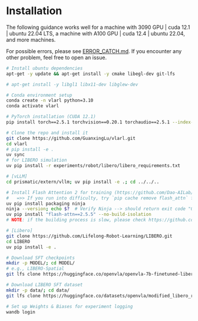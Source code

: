 # Installation

The following guidance works well for a machine with 3090 GPU | cuda 12.1 | ubuntu 22.04 LTS, a machine with A100 GPU | cuda 12.4 | ubuntu 22.04, and more machines.

For possible errors, please see [ERROR_CATCH.md](ERROR_CATCH.md). If you encounter any other problem, feel free to open an issue.

```bash
# Install ubuntu dependencies
apt-get -y update && apt-get install -y cmake libegl-dev git-lfs

# apt-get install -y libgl1 libx11-dev libglew-dev

# Conda environment setup
conda create -n vlarl python=3.10
conda activate vlarl

# PyTorch installation (CUDA 12.1)
pip install torch==2.5.1 torchvision==0.20.1 torchaudio==2.5.1 --index-url https://download.pytorch.org/whl/cu121

# Clone the repo and install it
git clone https://github.com/GuanxingLu/vlarl.git
cd vlarl
# pip install -e .
uv sync
# for LIBERO simulation
uv pip install -r experiments/robot/libero/libero_requirements.txt

# [vLLM]
cd prismatic/extern/vllm; uv pip install -e .; cd ../../..

# Install Flash Attention 2 for training (https://github.com/Dao-AILab/flash-attention)
#   =>> If you run into difficulty, try `pip cache remove flash_attn` first
uv pip install packaging ninja
ninja --version; echo $?  # Verify Ninja --> should return exit code "0"
uv pip install "flash-attn==2.5.5" --no-build-isolation
# NOTE: if the building process is slow, please check https://github.com/mjun0812/flash-attention-prebuild-wheels for prebuilt wheels.

# [Libero]
git clone https://github.com/Lifelong-Robot-Learning/LIBERO.git
cd LIBERO
uv pip install -e .

# Download SFT checkpoints
mkdir -p MODEL/; cd MODEL/
# e.g., LIBERO-Spatial
git lfs clone https://huggingface.co/openvla/openvla-7b-finetuned-libero-spatial

# Download LIBERO SFT dataset
mkdir -p data/; cd data/
git lfs clone https://huggingface.co/datasets/openvla/modified_libero_rlds

# Set up Weights & Biases for experiment logging
wandb login
```